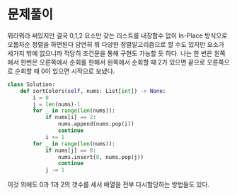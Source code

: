 # 문제풀이

뭐라뭐라 써있지만 결국 0,1,2 요소만 갖는 리스트를 내장함수 없이 In-Place 방식으로 오름차순 정렬을 하면된다
당연히 뭐 다양한 정렬알고리즘으로 할 수도 있지만 요소가 세가지 밖에 없으니까 적당히 조건문을 통해 구현도 가능할 듯 하다. 나는 한 번은 왼쪽에서 한번은 오른쪽에서 순회를 한해서 왼쪽에서 순회할 때 2가 있으면 끝으로 오른쪽으로 순회할 때 0이 있으면 시작으로 보냈다.

```python
class Solution:
    def sortColors(self, nums: List[int]) -> None:
        i = 0
        j = len(nums)-1
        for _ in range(len(nums)):
            if nums[i] == 2:
                nums.append(nums.pop(i))
                continue
            i += 1
        for _ in range(len(nums)):
            if nums[j] == 0:
                nums.insert(0, nums.pop(j))
                continue
            j -= 1
```

이것 외에도 0과 1과 2의 갯수를 세서 배열을 전부 다시할당하는 방법들도 있다.
